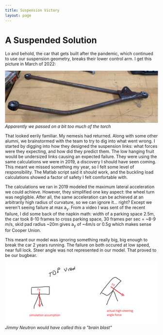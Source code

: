 ```yaml
---
title: Suspension Victory
layout: page
---
```


# A Suspended Solution

Lo and behold, the car that gets built after the pandemic, which continued to use our suspension geometry, breaks their lower control arm. I get this picture in March of 2022:

![A broken lower wishbone from a formula Sae car](/docs/assets/2020_LCA_failure.jpg)
*Apparently we passed on a bit too much of the torch*

That looked eerily familiar. My nemesis had returned. Along with some other alumni, we brainstormed with the team to try to dig into what went wrong. I started by digging into how they designed the suspension links: what forces were they expecting, and how did they predict them. The low hanging fruit would be undersized links causing an expected failure. They were using the same calculations we were in 2019, a discovery I should have seen coming. This meant we missed something my year, so I felt some level of responsibility. The Matlab script said it should work, and the buckling load calculations showed a factor of safety I felt comfortable with.

The calculations we ran in 2019 modeled the maximum lateral acceleration we could achieve. However, they simplified one key aspect: the wheel turn was negligible. After all, the same acceleration can be achieved at an arbitrarily high radius of curvature, so we can ignore it... right? Except we weren't seeing failure at max a<sub>y</sub>. From a video I was sent of the recent failure, I did some back of the napkin math: width of a parking space 2.5m, the car took 8-10 frames to cross parking space, 30 frames per sec = ~8-9 m/s, skid pad radius ~20m gives a<sub>y</sub> of ~4m/s or 0.5g which makes sense for Cooper Union.

This meant our model was ignoring something really big, big enough to break the car 2 years running. The failure on both occured at low speed, near full lock. Steer angle was not represented in our model. That proved to be our bugbear.

![A very crappy sketch of a wheel turning and changing the direction of force application](/docs/assets/napkin_sketch.png)
*Jimmy Neutron would have called this a "brain blast"*